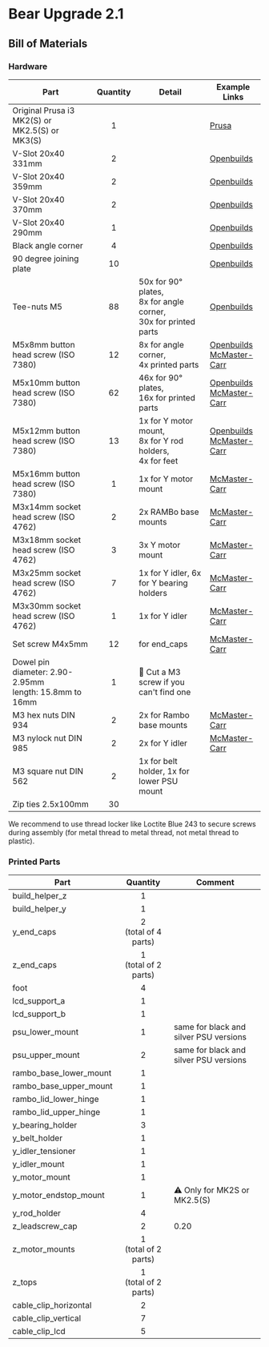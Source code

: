 # Bear Upgrade 2.1

## Bill of Materials

### Hardware

| Part     | Quantity | Detail | Example Links |
|----------|:--------:|--------|------|
| Original Prusa i3 MK2(S) or MK2.5(S) or MK3(S) | 1 | | [Prusa](https://www.prusa3d.com) |
| V-Slot 20x40 331mm | 2 | | [Openbuilds](http://openbuildspartstore.com/v-slot-20x40-linear-rail/) |
| V-Slot 20x40 359mm | 2 | | [Openbuilds](http://openbuildspartstore.com/v-slot-20x40-linear-rail/) |
| V-Slot 20x40 370mm | 2 | | [Openbuilds](http://openbuildspartstore.com/v-slot-20x40-linear-rail/) |
| V-Slot 20x40 290mm | 1 | | [Openbuilds](http://openbuildspartstore.com/v-slot-20x40-linear-rail/) |
| Black angle corner | 4 | | [Openbuilds](http://openbuildspartstore.com/black-angle-corner-connector/) |
| 90 degree joining plate | 10 | | [Openbuilds](http://openbuildspartstore.com/90-degree-joining-plate/) |
| Tee-nuts M5 | 88 | 50x for 90° plates,<br> 8x for angle corner,<br> 30x for printed parts | [Openbuilds](http://openbuildspartstore.com/tee-nuts-10-pack/) |
| M5x8mm button head screw (ISO 7380) | 12 | 8x for angle corner,<br>4x printed parts | [Openbuilds](http://openbuildspartstore.com/low-profile-screws-m5-10-pack/)<br>[McMaster-Carr](https://www.mcmaster.com/#91239a222/=1clymbr)|
| M5x10mm button head screw (ISO 7380) | 62 | 46x for 90° plates,<br> 16x for printed parts<br> | [Openbuilds](http://openbuildspartstore.com/low-profile-screws-m5-10-pack/)<br>[McMaster-Carr](https://www.mcmaster.com/#97763a820/=1cltxg0) |
| M5x12mm button head screw (ISO 7380) | 13 | 1x for Y motor mount,<br>8x for Y rod holders,<br>4x for feet | [Openbuilds](http://openbuildspartstore.com/low-profile-screws-m5-10-pack/)<br>[McMaster-Carr](https://www.mcmaster.com/#91239a228/=1cm065c) |
| M5x16mm button head screw (ISO 7380) | 1 | 1x for Y motor mount | [McMaster-Carr](https://www.mcmaster.com/92095a212) |
| M3x14mm socket head screw (ISO 4762) | 2 | 2x RAMBo base mounts | [McMaster-Carr](https://www.mcmaster.com/91292a027) |
| M3x18mm socket head screw (ISO 4762) | 3 | 3x Y motor mount | [McMaster-Carr](https://www.mcmaster.com/91292a029) |
| M3x25mm socket head screw (ISO 4762) | 7 | 1x for Y idler, 6x for Y bearing holders | [McMaster-Carr](https://www.mcmaster.com/91292a020) |
| M3x30mm socket head screw (ISO 4762) | 1 | 1x for Y idler | [McMaster-Carr](https://www.mcmaster.com/91292a022) |
| Set screw M4x5mm | 12 | for end_caps | [McMaster-Carr](https://www.mcmaster.com/92015a111) |
| Dowel pin<br/>diameter: 2.90-2.95mm<br/>length: 15.8mm to 16mm | 1 | :pushpin: Cut a M3 screw if you can't find one | |
| M3 hex nuts DIN 934 | 2 | 2x for Rambo base mounts | [McMaster-Carr](https://www.mcmaster.com/91828a211) |
| M3 nylock nut DIN 985 | 2 | 2x for Y idler | [McMaster-Carr](https://www.mcmaster.com/93625a100) |
| M3 square nut DIN 562 | 2 | 1x for belt holder, 1x for lower PSU mount | |
| Zip ties 2.5x100mm | 30 | | |

We recommend to use thread locker like Loctite Blue 243 to secure screws during assembly (for metal thread to metal thread, not metal thread to plastic).


### Printed Parts

| Part     | Quantity | Comment |
|----------|:--------:|---------|
| build_helper_z         | 1 | |
| build_helper_y         | 1 | |
| y_end_caps             | 2<br/>(total of 4 parts) | |
| z_end_caps             | 1<br/>(total of 2 parts) | |
| foot                   | 4 | |
| lcd_support_a          | 1 | |
| lcd_support_b          | 1 | |
| psu_lower_mount        | 1 | same for black and silver PSU versions |
| psu_upper_mount        | 2 | same for black and silver PSU versions |
| rambo_base_lower_mount | 1 | |
| rambo_base_upper_mount | 1 | |
| rambo_lid_lower_hinge  | 1 | |
| rambo_lid_upper_hinge  | 1 | |
| y_bearing_holder       | 3 | |
| y_belt_holder          | 1 | |
| y_idler_tensioner      | 1 | |
| y_idler_mount          | 1 | |
| y_motor_mount          | 1 | |
| y_motor_endstop_mount  | 1 | :warning: Only for MK2S or MK2.5(S) |
| y_rod_holder           | 4 | |
| z_leadscrew_cap        | 2 | 0.20 | 20 | 2 | 5 | |
| z_motor_mounts         | 1<br/>(total of 2 parts) | |
| z_tops                 | 1<br/>(total of 2 parts) | |
| cable_clip_horizontal  | 2 | |
| cable_clip_vertical    | 7 | |
| cable_clip_lcd         | 5 | |

